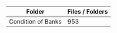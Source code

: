 | Folder             |   Files / Folders |
|--------------------|-------------------|
| Condition of Banks |               953 |